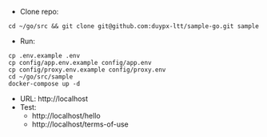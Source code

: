 * Clone repo:
```
cd ~/go/src && git clone git@github.com:duypx-ltt/sample-go.git sample
```

* Run:
```
cp .env.example .env
cp config/app.env.example config/app.env
cp config/proxy.env.example config/proxy.env
cd ~/go/src/sample
docker-compose up -d
```

* URL: http://localhost
* Test: 
    - http://localhost/hello
    - http://localhost/terms-of-use
